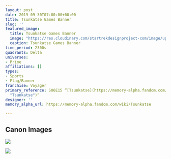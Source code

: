 ```yaml
---
layout: post
date: 2019-09-30T07:00:00+00:00
title: Tsunkatse Games Banner
slug: ''
featured_image:
  title: Tsunkatse Games Banner
  image: "https://res.cloudinary.com/startrekdesignproject-com/image/upload/v1569897711/TsunkatseBanner.png"
  caption: Tsunkatse Games Banner
time_period: 2300s
quadrants: Delta
universes:
- Prime
affiliations: []
types:
- Sports
- Flag/Banner
franchise: Voyager
primary_reference: S06E15 “[Tsunkatse](https://memory-alpha.fandom.com/wiki/Tsunkatse
  "Tsunkatse")“
designer: ''
memory_alpha_url: https://memory-alpha.fandom.com/wiki/Tsunkatse

---
```

## Canon Images

![](https://res.cloudinary.com/startrekdesignproject-com/image/upload/v1569898100/TsunkatseBanner1.jpg)

![](https://res.cloudinary.com/startrekdesignproject-com/image/upload/v1555958454/TsunkatseGames1.jpg)